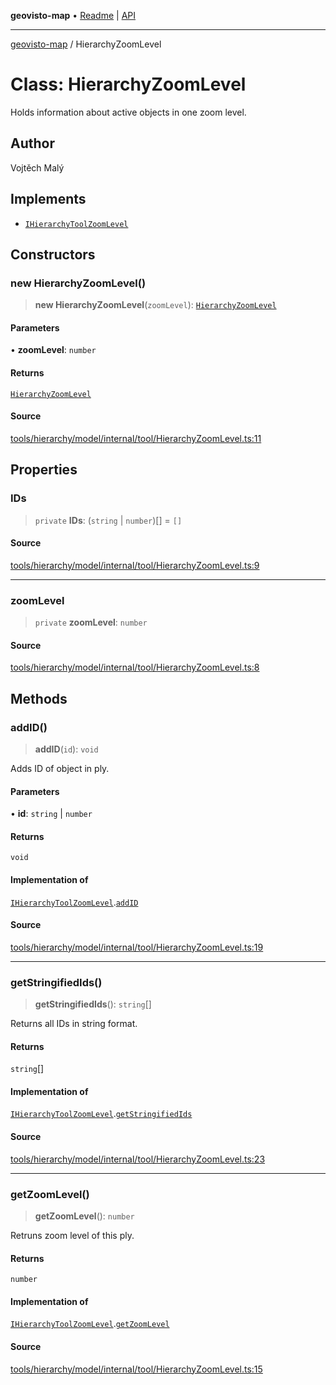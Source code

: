 **geovisto-map** • [Readme](../README.md) \| [API](../globals.md)

***

[geovisto-map](../README.md) / HierarchyZoomLevel

# Class: HierarchyZoomLevel

Holds information about active objects in one zoom level.

## Author

Vojtěch Malý

## Implements

- [`IHierarchyToolZoomLevel`](../interfaces/IHierarchyToolZoomLevel.md)

## Constructors

### new HierarchyZoomLevel()

> **new HierarchyZoomLevel**(`zoomLevel`): [`HierarchyZoomLevel`](HierarchyZoomLevel.md)

#### Parameters

• **zoomLevel**: `number`

#### Returns

[`HierarchyZoomLevel`](HierarchyZoomLevel.md)

#### Source

[tools/hierarchy/model/internal/tool/HierarchyZoomLevel.ts:11](https://github.com/geovisto/geovisto-map/blob/5ee2cb5d45c19062fc8fc6beefa2848c076518b6/src/tools/hierarchy/model/internal/tool/HierarchyZoomLevel.ts#L11)

## Properties

### IDs

> `private` **IDs**: (`string` \| `number`)[] = `[]`

#### Source

[tools/hierarchy/model/internal/tool/HierarchyZoomLevel.ts:9](https://github.com/geovisto/geovisto-map/blob/5ee2cb5d45c19062fc8fc6beefa2848c076518b6/src/tools/hierarchy/model/internal/tool/HierarchyZoomLevel.ts#L9)

***

### zoomLevel

> `private` **zoomLevel**: `number`

#### Source

[tools/hierarchy/model/internal/tool/HierarchyZoomLevel.ts:8](https://github.com/geovisto/geovisto-map/blob/5ee2cb5d45c19062fc8fc6beefa2848c076518b6/src/tools/hierarchy/model/internal/tool/HierarchyZoomLevel.ts#L8)

## Methods

### addID()

> **addID**(`id`): `void`

Adds ID of object in ply.

#### Parameters

• **id**: `string` \| `number`

#### Returns

`void`

#### Implementation of

[`IHierarchyToolZoomLevel`](../interfaces/IHierarchyToolZoomLevel.md).[`addID`](../interfaces/IHierarchyToolZoomLevel.md#addid)

#### Source

[tools/hierarchy/model/internal/tool/HierarchyZoomLevel.ts:19](https://github.com/geovisto/geovisto-map/blob/5ee2cb5d45c19062fc8fc6beefa2848c076518b6/src/tools/hierarchy/model/internal/tool/HierarchyZoomLevel.ts#L19)

***

### getStringifiedIds()

> **getStringifiedIds**(): `string`[]

Returns all IDs in string format.

#### Returns

`string`[]

#### Implementation of

[`IHierarchyToolZoomLevel`](../interfaces/IHierarchyToolZoomLevel.md).[`getStringifiedIds`](../interfaces/IHierarchyToolZoomLevel.md#getstringifiedids)

#### Source

[tools/hierarchy/model/internal/tool/HierarchyZoomLevel.ts:23](https://github.com/geovisto/geovisto-map/blob/5ee2cb5d45c19062fc8fc6beefa2848c076518b6/src/tools/hierarchy/model/internal/tool/HierarchyZoomLevel.ts#L23)

***

### getZoomLevel()

> **getZoomLevel**(): `number`

Retruns zoom level of this ply.

#### Returns

`number`

#### Implementation of

[`IHierarchyToolZoomLevel`](../interfaces/IHierarchyToolZoomLevel.md).[`getZoomLevel`](../interfaces/IHierarchyToolZoomLevel.md#getzoomlevel)

#### Source

[tools/hierarchy/model/internal/tool/HierarchyZoomLevel.ts:15](https://github.com/geovisto/geovisto-map/blob/5ee2cb5d45c19062fc8fc6beefa2848c076518b6/src/tools/hierarchy/model/internal/tool/HierarchyZoomLevel.ts#L15)
